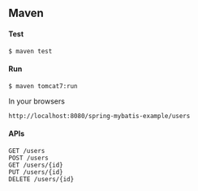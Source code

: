 
## Maven

#### Test

```
$ maven test
```

#### Run

```
$ maven tomcat7:run
```

In your browsers

```
http://localhost:8080/spring-mybatis-example/users
```

#### APIs
```
GET /users
POST /users
GET /users/{id}
PUT /users/{id}
DELETE /users/{id}
```